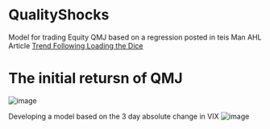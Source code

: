 # QualityShocks
Model for trading Equity QMJ based on a regression posted in teis Man AHL Article [Trend Following Loading the Dice](https://www.man.com/insights/trend-following-loading-the-dice)

# The initial retursn of QMJ
![image](https://github.com/user-attachments/assets/e3b575da-142f-48a3-a9aa-fa574bf8c602)

Developing a model based on the 3 day absolute change in VIX
![image](https://github.com/user-attachments/assets/b8724ef0-4243-4ed1-b07e-29cd6efeca09)
